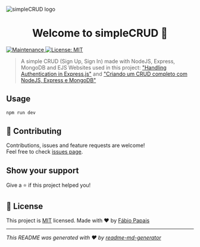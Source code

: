 ![simpleCRUD logo](https://github.com/fabiopapaiss/simpleCRUD/blob/master/views/media/simpleCRUD%20logo.png)
<h1 align="center">Welcome to simpleCRUD 👋</h1>
<p>
  <a href="https://github.com/fabiopapaiss/simpleCRUD/graphs/commit-activity" target="_blank">
    <img alt="Maintenance" src="https://img.shields.io/badge/Maintained%3F-yes-green.svg" />
  </a>
  <a href="https://github.com/fabiopapaiss/simpleCRUD/blob/master/LICENSE" target="_blank">
    <img alt="License: MIT" src="https://img.shields.io/github/license/fabiopapaiss/simpleCRUD" />
  </a>
</p>

> A simple CRUD (Sign Up, Sign In) made with NodeJS, Express, MongoDB and EJS
> Websites used in this project: ["Handling Authentication in Express.js"](https://stackabuse.com/handling-authentication-in-express-js/) and ["Criando um CRUD completo com NodeJS, Express e MongoDB"](https://medium.com/baixada-nerd/criando-um-crud-completo-com-nodejs-express-e-mongodb-parte-1-3-6c8389d7147d)

## Usage

```sh
npm run dev
```

## 🤝 Contributing

Contributions, issues and feature requests are welcome!<br />Feel free to check [issues page](https://github.com/fabiopapaiss/simpleCRUD/issues). 

## Show your support

Give a ⭐️ if this project helped you!

## 📝 License

This project is [MIT](https://github.com/fabiopapaiss/simpleCRUD/blob/master/LICENSE) licensed.
Made with ❤️ by [Fábio Papais](https://github.com/fabiopapaiss)

***
_This README was generated with ❤️ by [readme-md-generator](https://github.com/kefranabg/readme-md-generator)_
